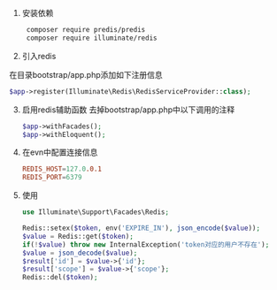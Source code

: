 1. 安装依赖

   ```bash
    composer require predis/predis
    composer require illuminate/redis
   ```

2. 引入redis

在目录bootstrap/app.php添加如下注册信息

```php
$app->register(Illuminate\Redis\RedisServiceProvider::class);
```



3. 启用redis辅助函数 去掉bootstrap/app.php中以下调用的注释

    ```php
    $app->withFacades();
    $app->withEloquent();
    ```

    

4. 在evn中配置连接信息

    ```conf
    REDIS_HOST=127.0.0.1
    REDIS_PORT=6379
    ```

5. 使用

   ```php
   use Illuminate\Support\Facades\Redis;
   
   Redis::setex($token, env('EXPIRE_IN'), json_encode($value));
   $value = Redis::get($token);
   if(!$value) throw new InternalException('token对应的用户不存在');
   $value = json_decode($value);
   $result['id'] = $value->{'id'};
   $result['scope'] = $value->{'scope'};
   Redis::del($token);
   ```

   
